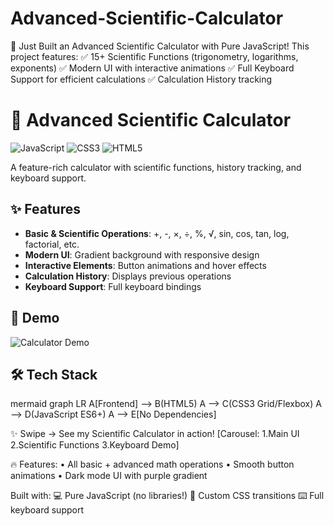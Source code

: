 # Advanced-Scientific-Calculator
🔢 Just Built an Advanced Scientific Calculator with Pure JavaScript!  This project features: ✅ 15+ Scientific Functions (trigonometry, logarithms, exponents) ✅ Modern UI with interactive animations ✅ Full Keyboard Support for efficient calculations ✅ Calculation History tracking

# 🧮 Advanced Scientific Calculator

![JavaScript](https://img.shields.io/badge/JavaScript-ES6+-F7DF1E?logo=javascript&logoColor=black)
![CSS3](https://img.shields.io/badge/CSS3-1572B6?logo=css3&logoColor=white)
![HTML5](https://img.shields.io/badge/HTML5-E34F26?logo=html5&logoColor=white)

A feature-rich calculator with scientific functions, history tracking, and keyboard support.

## ✨ Features
- **Basic & Scientific Operations**: +, -, ×, ÷, %, √, sin, cos, tan, log, factorial, etc.
- **Modern UI**: Gradient background with responsive design
- **Interactive Elements**: Button animations and hover effects
- **Calculation History**: Displays previous operations
- **Keyboard Support**: Full keyboard bindings

## 🎥 Demo
![Calculator Demo](screenshots/demo.gif)

## 🛠️ Tech Stack
mermaid
graph LR
    A[Frontend] --> B(HTML5)
    A --> C(CSS3 Grid/Flexbox)
    A --> D(JavaScript ES6+)
    A --> E[No Dependencies]

✨ Swipe → See my Scientific Calculator in action!
[Carousel: 1.Main UI 2.Scientific Functions 3.Keyboard Demo]

🔥 Features:
• All basic + advanced math operations
• Smooth button animations
• Dark mode UI with purple gradient

Built with:
💻 Pure JavaScript (no libraries!)
🎨 Custom CSS transitions
⌨️ Full keyboard support
